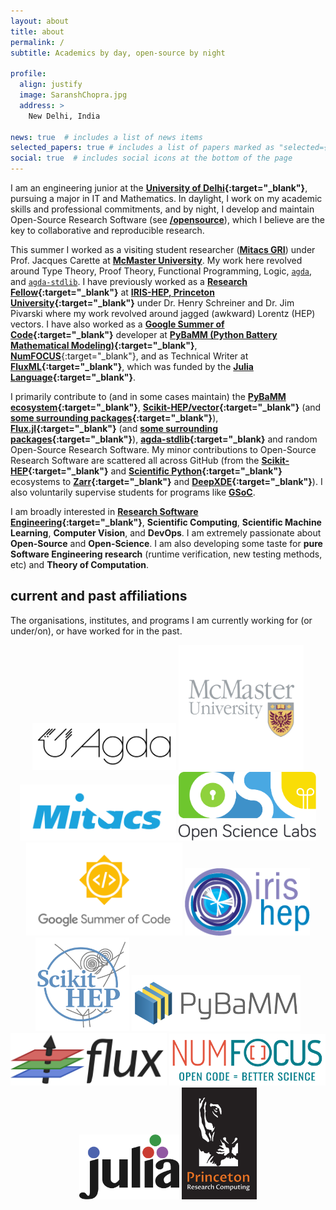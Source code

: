 ```yaml
---
layout: about
title: about
permalink: /
subtitle: Academics by day, open-source by night

profile:
  align: justify
  image: SaranshChopra.jpg
  address: >
    New Delhi, India

news: true  # includes a list of news items
selected_papers: true # includes a list of papers marked as "selected={true}"
social: true  # includes social icons at the bottom of the page
---
```


I am an engineering junior at the **[University of Delhi](http://du.ac.in/){:target="_blank"}**, pursuing a major in IT and Mathematics. In daylight, I work on my academic skills and professional commitments, and by night, I develop and maintain Open-Source Research Software (see **[/opensource](/opensource)**), which I believe are the key to collaborative and reproducible research.

This summer I worked as a visiting student researcher (**[Mitacs GRI](https://www.mitacs.ca/en/programs/globalink/globalink-research-internship)**) under Prof. Jacques Carette at **[McMaster University](https://www.mcmaster.ca)**. My work here revolved around Type Theory, Proof Theory, Functional Programming, Logic, [`agda`](https://wiki.portal.chalmers.se/agda/pmwiki.php), and [`agda-stdlib`](https://github.com/agda/agda-stdlib). I have previously worked as a **[Research Fellow](https://iris-hep.org/fellows.html){:target="_blank"}** at **[IRIS-HEP, Princeton University](https://researchcomputing.princeton.edu/about/people/iris-hep-software-institute){:target="_blank"}** under Dr. Henry Schreiner and Dr. Jim Pivarski where my work revolved around jagged (awkward) Lorentz (HEP) vectors. I have also worked as a **[Google Summer of Code](https://summerofcode.withgoogle.com/projects/#5045812318437376){:target="_blank"}** developer at **[PyBaMM (Python Battery Mathematical Modeling)](https://github.com/pybamm-team){:target="_blank"}**, **[NumFOCUS](https://github.com/numfocus)**{:target="_blank"}, and as Technical Writer at **[FluxML](https://fluxml.ai/){:target="_blank"}**, which was funded by the **[Julia Language](https://julialang.org/jsoc/){:target="_blank"}**.

I primarily contribute to (and in some cases maintain) the **[PyBaMM ecosystem](https://github.com/pybamm-team/){:target="_blank"}**, **[Scikit-HEP/vector](https://github.com/scikit-hep/vector){:target="_blank"}** (and **[some surrounding packages](https://github.com/scikit-hep){:target="_blank"}**), **[Flux.jl](https://github.com/FluxML/Flux.jl){:target="_blank"}** (and **[some surrounding packages](https://github.com/FluxML){:target="_blank"}**), **[agda-stdlib](https://github.com/agda/agda-stdlib){:target="_blank}** and random Open-Source Research Software. My minor contributions to Open-Source Research Software are scattered all across GitHub (from the **[Scikit-HEP](https://github.com/scikit-hep/){:target="_blank"}** and **[Scientific Python](https://github.com/scientific-python/){:target="_blank"}** ecosystems to **[Zarr](https://github.com/zarr-developers/zarr-python){:target="_blank"}** and **[DeepXDE](https://github.com/lululxvi/deepxde){:target="_blank"}**). I also voluntarily supervise students for programs like **[GSoC](https://summerofcode.withgoogle.com)**.


I am broadly interested in **[Research Software Engineering](https://us-rse.org/about/what-is-an-rse/){:target="_blank"}**, **Scientific Computing**, **Scientific Machine Learning**, **Computer Vision**, and **DevOps**. I am extremely passionate about **Open-Source** and **Open-Science**. I am also developing some taste for **pure Software Engineering research** (runtime verification, new testing methods, etc) and **Theory of Computation**.

<!-- Apart from academics, you might find me reading books (see **[/books](/books)**), riding my bicycle (every day at 5 pm), solving a dozen different types of cubes (2X2, 3X3, 4X4) and kind-of-cubes (?) (windmill, megaminx, mirror, cylinder, ...), and playing PokemonGO (add me - `6517 1832 8054` - I was 14 in 2016; hence the username `SARVAIawesome`). -->

## current and past affiliations

The organisations, institutes, and programs I am currently working for (or under/on), or have worked for in the past.

<!-- <p align="center">
  <img src="assets/img/pybamm-logo.png" style="width: 500px"/>
  <img src="assets/img/flux-logo.png" style="width: 350px"/>
  <img src="assets/img/iris-hep-logo.png" style="width: 300px"/>
  <img src="assets/img/scikit-hep-logo.png" style="width: 270px"/>
  <img src="assets/img/julia-logo.png" style="width: 350px"/>
  <img src="assets/img/gsoc-logo.png" style="width: 350px"/>
</p> -->

<p align="center">
  <a href="https://wiki.portal.chalmers.se/agda/pmwiki.php/" target="_blank"><img src="assets/img/agda-logo.png" style="width: 230px"/></a>
  <a href="https://www.mcmaster.ca/" target="_blank"><img src="assets/img/mcmaster-logo.png" style="width: 200px"/></a>
  <a href="https://www.mitacs.ca/" target="_blank"><img src="assets/img/mitacs-logo.jpg" style="width: 250px"/></a>
  <a href="https://opensciencelabs.org/" target="_blank"><img src="assets/img/osl-logo.svg" style="width: 220px"/></a>
  <a href="https://summerofcode.withgoogle.com/" target="_blank"><img src="assets/img/gsoc-logo.png" style="width: 250px"/></a>
  <a href="https://researchcomputing.princeton.edu/research/iris-hep-software-institute" target="_blank"><img src="assets/img/iris-hep-logo.png" style="width: 200px"/></a>
  <a href="https://scikit-hep.org/" target="_blank"><img src="assets/img/scikit-hep-logo.png" style="width: 150px"/></a>
  <a href="https://www.pybamm.org/" target="_blank"><img src="assets/img/pybamm-logo.png" style="width: 270px"/></a>
  <a href="https://fluxml.ai/" target="_blank"><img src="assets/img/flux-logo.png" style="width: 250px"/></a>
  <a href="https://numfocus.org/" target="_blank"><img src="assets/img/numfocus-logo.png" style="width: 250px"/></a>
  <a href="https://julialang.org/" target="_blank"><img src="assets/img/julia-logo.png" style="width: 160px"/></a>
  <a href="https://researchcomputing.princeton.edu/" target="_blank"><img src="assets/img/princeton-computing-logo.png" style="width: 120px"/></a>
</p>
